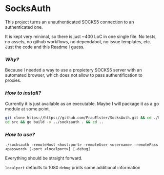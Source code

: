 # SocksAuth

This project turns an unauthenticated SOCKS5 connection to an authenticated one.

It is kept very minimal, so there is just ~400 LoC in one single file. No tests, no assets, no github workflows, no dependabot, no issue templates, etc. Just the code and this Readme I guess.

### _Why?_ 

Because I needed a way to use a propietery SOCKS5 server with an automated browser, which does not allow to pass authentification to proxies.

### _How to install?_ 

Currently it is just available as an executable. Maybe I will package it as a go module at some point.

```sh
git clone https://https://github.com/FrauElster/SocksAuth.git && cd ./SocksAuth
cd src && go build -o ../socksauth . && cd ..
```

### _How to use?_

`./socksauth -remoteHost <host:port> -remoteUser <username> -remotePass <password> [-port <localport>] [-debug]`

Everything should be straight forward.

`localport`  defaults to 1080
`debug` prints some additional information
